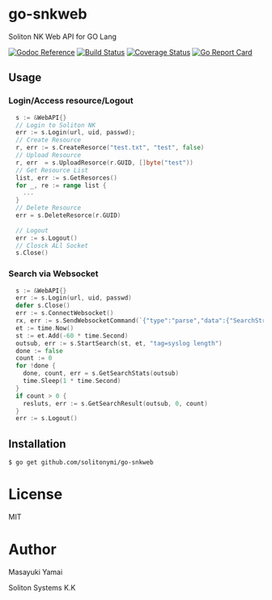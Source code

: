 # go-snkweb

Soliton NK Web API for GO Lang

[![Godoc Reference](https://godoc.org/github.com/solitonymi/go-snkweb?status.svg)](http://godoc.org/github.com/solitonymi/go-snkweb)
[![Build Status](https://travis-ci.org/solitonymi/go-snkweb.svg?branch=master)](https://travis-ci.org/solitonymi/go-snkweb)
[![Coverage Status](https://coveralls.io/repos/github/solitonymi/go-snkweb/badge.svg?branch=master)](https://coveralls.io/github/solitonymi/go-snkweb?branch=master)
[![Go Report Card](https://goreportcard.com/badge/solitonymi/go-snkweb)](https://goreportcard.com/report/solitonymi/go-snkweb)



## Usage

### Login/Access resource/Logout 

```go
  s := &WebAPI{}
  // Login to Soliton NK
  err := s.Login(url, uid, passwd);
  // Create Resource
  r, err := s.CreateResorce("test.txt", "test", false)
  // Upload Resource
  r, err  = s.UploadResorce(r.GUID, []byte("test"))
  // Get Resource List
  list, err := s.GetResorces()
  for _, re := range list {
    ...
  }
  // Delete Resource
  err = s.DeleteResorce(r.GUID)
  
  // Logout
  err := s.Logout()
  // Closck ALl Socket
  s.Close()
```

### Search via Websocket

```go
  s := &WebAPI{}
  err := s.Login(url, uid, passwd)
  defer s.Close()
  err := s.ConnectWebsocket()
  rx, err := s.SendWebsocketCommand(`{"type":"parse","data":{"SearchString":"tag=syslog"}}`, false)
  et := time.Now()
  st := et.Add(-60 * time.Second)
  outsub, err := s.StartSearch(st, et, "tag=syslog length")
  done := false
  count := 0
  for !done {
    done, count, err = s.GetSearchStats(outsub)
    time.Sleep(1 * time.Second)
  }
  if count > 0 {
    resluts, err := s.GetSearchResult(outsub, 0, count)
  }
  err := s.Logout()

```

## Installation

```
$ go get github.com/solitonymi/go-snkweb
```

# License

MIT

# Author

Masayuki Yamai

Soliton Systems K.K 

